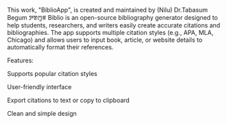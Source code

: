 This work, "BiblioApp", is created and maintained by (Nilu) Dr.Tabasum Begum ꯇꯕꯁꯨꯝ
Biblio is an open-source bibliography generator designed to help students, researchers, and writers easily create accurate citations and bibliographies. The app supports multiple citation styles (e.g., APA, MLA, Chicago) and allows users to input book, article, or website details to automatically format their references.

Features:

Supports popular citation styles

User-friendly interface

Export citations to text or copy to clipboard

Clean and simple design
